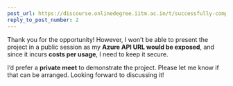 ```yaml
---
post_url: https://discourse.onlinedegree.iitm.ac.in/t/successfully-completed-tds-project-2-seeking-feedback-demonstration-session/171054/3
reply_to_post_number: 2
---
```

Thank you for the opportunity! However, I won’t be able to present the project in a public session as my **Azure API URL would be exposed**, and since it incurs **costs per usage**, I need to keep it secure.

I’d prefer a **private meet** to demonstrate the project. Please let me know if that can be arranged. Looking forward to discussing it!
